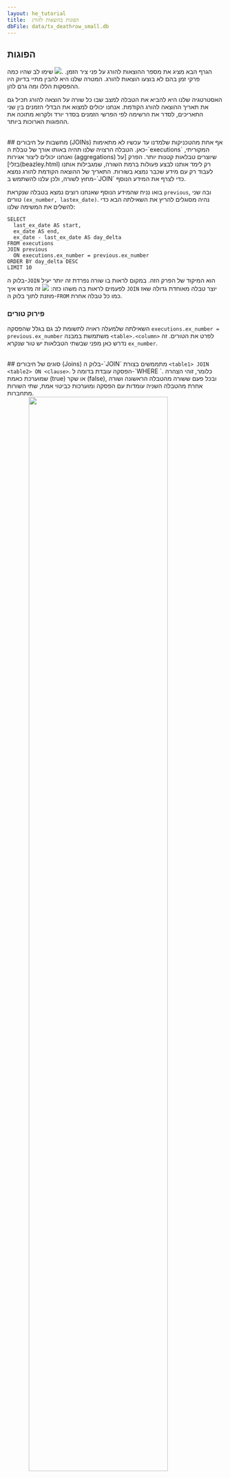 ```yaml
---
layout: he_tutorial
title:  הפוגות בהוצאות להורג
dbFile: data/tx_deathrow_small.db
---
```


<a name="hiatuses"></a>
## הפוגות
הגרף הבא מציג את מספר ההוצאות להורג על פני ציר הזמן.
.<img src="../imgs/he_exno_time.png">
שימו לב שהיו כמה פרקי זמן בהם לא בוצעו הוצאות להורג. המטרה שלנו היא להבין מתיי בדיוק היו ההפסקות הללו ומה גרם להן.

האסטרטגיה שלנו היא להביא את הטבלה למצב שבו כל שורה על הוצאה להורג תכיל גם את תאריך ההוצאה להורג הקודמת. אנחנו יכולים למצוא את הבדלי הזמנים בין שני התאריכים, לסדר את הרשימה לפי הפרשי הזמנים בסדר יורד ולקרוא מתוכה את ההפוגות הארוכות ביותר.


<br>
<a name="joins"></a>
##  מחשבות על חיבורים (JOINs)
אף אחת מהטכניקות שלמדנו עד עכשיו לא מתאימות כאן. הטבלה הרצויה שלנו תהיה באותו אורך של טבלת ה-`executions` המקוריתי, ואנחנו יכולים ליצור אגירות (aggregations) שיוצרים טבלאות קטנות יותר. הפרק [על בזלי](beazley.html) רק לימד אותנו לבצע פעולות ברמת השורה, שמגבילות אותנו לעבוד רק עם מידע שכבר נמצא בשורות. התאריך של ההוצאה הקודמת להורג נמצא מחוץ לשורה, ולכן עלנו להשתמש ב-`JOIN` כדי לצרף את המידע הנוסף.

בואו נניח שהמידע הנוסף שאנחנו רוצים נמצא בטבלה שנקראת `previous`, ובה שני טורים `(ex_number, lastex_date)`. נהיה מסוגלים להריץ את השאילתה הבא כדי להשלים את המשימה שלנו:

    SELECT
      last_ex_date AS start,
      ex_date AS end,
      ex_date - last_ex_date AS day_delta
    FROM executions
    JOIN previous
      ON executions.ex_number = previous.ex_number
    ORDER BY day_delta DESC
    LIMIT 10

בלוק ה-`JOIN` הוא המיקוד של הפרק הזה. במקום לראות בו שורה נפרדת זה יותר יעיל לפעמים לראות בה משהו כזה:  <img src="../imgs/join_correctview.png"> זה מדגיש איך `JOIN` יוצר טבלה מאוחדת גדולה שאז מוזנת לתוך בלוק ה-`FROM` כמו כל טבלה אחרת.

<a name="disam_cols"></a>
<div class="sideNote">
  <h3>פירוק טורים</h3>
  <p>השאילתה שלמעלה ראויה לתשומת לב גם בגלל שהפסקה <code>executions.ex_number = previous.ex_number</code> משתמשת במבנה <code>&lt;table&gt;.&lt;column&gt;</code> לפרט את הטורים. זה נדרש כאן מפני שבשתי הטבלאות יש טור שנקרא <code>ex_number</code>.</p>
</div>


<br>
<a name="join_types">
## סוגים של חיבורים (Joins)
בלוק ה-`JOIN` מתממשים בצורת <code class='codeblock'>&lt;table1&gt; JOIN &lt;table2&gt; ON &lt;clause&gt;</code>. הפסקה עובדת בדומה ל-`WHERE <clause>`. כלומר, זוהי הצהרה שמוערכת כאמת (true) או שקר (false), ובכל פעם ששורה מהטבלה הראשונה ושורה אחרת מהטבלה השניה עומדות עם הפסקה ומוערכות כביטוי אמת, שתי השורות מתחברות.

<img src="../imgs/join_base.png" style="width:80%; display:block; margin-left:auto; margin-right:auto">

אבל מה קורה לשורות שלא מתחברות? במקרה הזה לטבלת ה-`previous` לא התייה שורה להוצאה להורג מספר 1, משום שלא היו הוצאות להורג קודמות
<img src="../imgs/join_unmatched.png" style="width:80%; display:block; margin-left:auto; margin-right:auto">

ברירת המחדל של הפקודה <code>JOIN</code> היא היא לבצע מה שנקרא “חיבור פנימי" ("inner join"), במסגרתו שורות ללא התאמות מוסרות.
<img src="../imgs/join_inner.png" style="width:80%; display:block; margin-left:auto; margin-right:auto">

כדי לשמור את כל השורות שבטבלה השמאלית, נשתמש ב-<code>LEFT JOIN</code> במקום ה-<code>JOIN</code> הרגיל. החלקם הריקים של השורה נשארים ללא שינוי, מה שורה שהם יוערכו כ-to <code>NULL</code>.
<img src="../imgs/join_left.png" style="width:80%; display:block; margin-left:auto; margin-right:auto">

החיבור <code>RIGHT JOIN</code> יכול לשמש כדי לשמר שורות לא תואמות בטבלה הימנית ו-<code>OUTER JOIN</code> יכול לשמש כדי לשמר שורות ללא התאמה משתי הטבלאות.

האבחנה האחרונה היא התמודדות עם כמה התאמות. נניח שיש לנו טבלאת `duplicated_previous` שמכילה שני עותקים של כל שורה בטבלת ה-`previous`. כל שורה של `executions` עכשיו תואמת שתי שורות ב-`duplicated_previous`.
<img src="../imgs/join_dup_pre.png" style="width:90%; display:block; margin-left:auto; margin-right:auto">

החיבור יוצר מספיק שורות של `executions` כך שכל שורה מתאיימה של `duplicated_previous` מקבלת שותף משלה. בדרך זו חיבורים יכולים ליצור טבלאות ארוכות מהרכיבים שמרכיבים אותן

<img src="../imgs/join_dup_post.png" style="width:90%; display:block; margin-left:auto; margin-right:auto">


<sql-quiz
  data-title="סמנו את הצהרות האמת."
  data-description="בהנחה שיש לנו טבלה א (tableA) עם 3 שורות וטבלה ב (tableB) עם 5 שורות.">
  <sql-quiz-option
    data-value="cartesian_prod"
    data-statement="<code>tableA JOIN tableB ON 1</code> יחזיר 15 שורות."
    data-hint="הפסקה <code>ON 1</code> תחזיר תמיד ערך אמת (true), כך שכל שורה בטבלה א תהיה תואמת לכל שורה בטבלה ב."
    data-correct="true">
  </sql-quiz-option>
  <sql-quiz-option
    data-value="bad_cartesian"
    data-statement="<code>tableA JOIN tableB ON 0</code> תחזיר 0 שורות."
    data-hint="מאותה הסיבה ש-<code>ON 1</code> תחזיר 15 שורות."
    data-correct="true">
  </sql-quiz-option>
  <sql-quiz-option
    data-value="left_join_bad"
    data-statement="<code>tableA LEFT JOIN tableB ON 0</code> תחזיר 3 שורות."
    data-hint="ה-left join משמר את כל השורות מטבלה א (tableA) למרות שאין שורות תואמות בטבלה ב (tableB)."
    data-correct="true">
  </sql-quiz-option>
  <sql-quiz-option
    data-value="outer_join_bad"
    data-statement="<code>tableA OUTER JOIN tableB ON 0</code> תחזיר 8 שורות."
    data-hint="ה-outer join משמר את כל השורות מטבלה א (tableA) ומטבלה ב (tableb) למרות שלאף אחת מהשורות הללו אין שורה תואמת."
    data-correct="true">
  </sql-quiz-option>
  <sql-quiz-option
    data-value="outer_join_good"
    data-statement="<code>tableA OUTER JOIN tableB ON 1</code> תחזיר 15 שורות."
    data-hint="כל השורות של טבלה א (tableA) תואמות כל השורות של טבלה ב (tableB) בגלל הפסקה <code>tableA OUTER JOIN tableB ON 1</code>, כך שכל חיבור יחזיר 15 ורות. פעולות החבור (joins) השונות נבדלות ביניהן רק באופן שבו הן מתמודדות עם שורות ללא התאמה."
    data-correct="true">
  </sql-quiz-option>    

</sql-quiz>
<br>
<a name="dates"></a>
## תאריכים
בואו ניקח הפסקה קצרה מחיבורים ונסתכל בשורה הזו בתבנית השאילתה הבא:

      ex_date - last_ex_date AS day_delta

הנחנו כאן הנחה משמעותית לפייה ניתן לבצע פעולת חיסור בין שני תאריכים. אבל דמייינו שאתם מחשב שמקבל שורה שכזו. האם תחזירו את מספר הימים בין התארכםי? מדוע לא את מספר השעות, או מספר השניות? כדי לסבך את העניינים, ל-SQLite אין ממש סוגי נתונים של תאריך או שעה (להבדיל מכמה צורות ודיאלקטים אחרים של SQL), כך שהטורים `ex_date` ו-`last_ex_date` יראו לכם כמו מחרוזות טקסט רגילות. זה כאילו אתם מתבקשים לבצע את הפעולה `hello`-`world`. מה המשמעות של זה בכלל?

למרבה המזל, SQLite כוללת כמה פונקציות שאומרות למחשב: “היי, מחרוזות הטקסט הללו שאני מעביר לך מכילות תאריכים ושעות. תתנהג איתן כמו שהיית מתנהג עם תאריך".

<sql-exercise
 data-question='חפשו ב<a href="https://www.sqlite.org/lang_datefunc.html">דוקומנטציה</a> איך לתקן את השאילתה כך שתחזיר את מספר הימים שבין שני התאריכםי.'
 data-default-text="SELECT '1993-08-10' - '1989-07-07' AS day_delta"
 data-solution="
SELECT JULIANDAY('1993-08-10') - JULIANDAY('1989-07-07') AS day_delta"
></sql-exercise>


<br>
<a name="self_joins"></a>

## חיבורים עצמיים (Self Joins)
עם מה שלמדנו על תאריכים, אנחנו ייכולים לתקן את תבנית השאילתה שלנו:

    SELECT
      last_ex_date AS start,
      ex_date AS end,
      JULIANDAY(ex_date) - JULIANDAY(last_ex_date)
        AS day_delta
    FROM executions
    JOIN previous
      ON executions.ex_number = previous.ex_number
    ORDER BY day_delta DESC
    LIMIT 5

הצעד הבא הוא לבנות את טבלת ה-`previous`.
<sql-exercise
  data-question="כתבו שאילתה שמפיקה את טבלת ה-<code>previous</code>."
  data-comment="זכרו להשתמש בשמות חלופיים (aliases) כדי לגשת לשמות הטורים <code>(ex_number, last_ex_date)</code>."
  data-solution="
SELECT
  ex_number + 1 AS ex_number,
  ex_date AS last_ex_date
FROM executions
WHERE ex_number < 553"></sql-exercise>

כעת אנחנו יכולים להניח (nest) את השאילתה הזו בתוך התבנית שלמעלה:

<sql-exercise
  data-question="שלבו את השאילתה במייצרת את טבלת ה-<code>previous</code> בתוך התבנית."
  data-comment='שימו לב שאנחנו משתמשים כאן בשם חלופי (alias), במתן השם "previous" לתוצאות של השאילתה הפנימית.'
  data-default-text="
  SELECT last_ex_date AS start,
    ex_date AS end,
    JULIANDAY(ex_date) - JULIANDAY(last_ex_date) AS day_delta
FROM executions
JOIN (<your-query>) previous
  ON executions.ex_number = previous.ex_number
ORDER BY day_delta DESC
LIMIT 10"
  data-solution="
SELECT
  last_ex_date AS start,
  ex_date AS end,
  JULIANDAY(ex_date) - JULIANDAY(last_ex_date) AS day_delta
FROM executions
JOIN (
    SELECT
      ex_number + 1 AS ex_number,
      ex_date AS last_ex_date
    FROM executions
  ) previous
  ON executions.ex_number = previous.ex_number
ORDER BY day_delta DESC
LIMIT 10"></sql-exercise>

`previous` נובע מתוך `executions`, כך שאנחנו למעשה מחברים את טבלת ה-`executions` לעצמה. זה נקרא "חיבור עצמי" (“self join"), טכניקה רבת עוצמה שמאפשרת לשורות לגשת לנתונים מחלקים אחרים של אותה הטבלה.

יצרנו את טבלת ה-`previous` כדי להבהיר את המטרה שהטכניקה הזו משרתת. אבל אנחנו יכולים למעשה לכתוב את השאילתה הזו בצורה אלגנטית יותר, בכך שנחבר את טבלת ה-`executions` ישירות לעצמה.
<sql-exercise
  data-question="מלאו את פסקת ה-<code>JOIN ON</code> כדי ליצור גרסה אלגנטית יותר של השאילתה הקודמת."
  data-comment="שימו לב שעדיין תצטרכו ליצור שם חלופי (alias) לאחד העותקים כדי לוודא שאנחנו פונים אליו בצורה חד משמעית."

  data-default-text="SELECT
  previous.ex_date AS start,
  executions.ex_date AS end,
  JULIANDAY(executions.ex_date) - JULIANDAY(previous.ex_date)
    AS day_delta
FROM executions
JOIN executions previous
  ON <your-clause>
ORDER BY day_delta DESC
LIMIT 10"
  data-solution="
SELECT
  previous.ex_date AS start,
  executions.ex_date AS end,
  JULIANDAY(executions.ex_date) - JULIANDAY(previous.ex_date)
    AS day_delta
FROM executions
JOIN executions previous
  ON executions.ex_number = previous.ex_number + 1
ORDER BY day_delta DESC
LIMIT 10"
></sql-exercise>

אנחנו יכולים עכשיו להשתמש בתאריכים המדוייקים של ההפוגות בהוצאות להורג כדי לחקור מה קרה בכל תקופה. בשנים הראשונות לאחר שבוטל האיסור על עונש מוות היו תקופות ארוכות ללא הוצאות להורג כתוצאה ממספרם הנמוך של המשפטים עם דרישה לעונש מוות, לצד האתגרם החוקיים של החקיקה החדשה. לכן אנחנו מוציאים מהניתוח את ההפסקות שלפני 1993 ומתמקדים בשתי ההפוגות העיקריות שלאחר מכן.
<img src="../imgs/he_exno_time_annotated.png">

הפוגה 1 התרחשה בלש האתגורים החוקייים ל-<a href="https://en.wikipedia.org/wiki/Antiterrorism_and_Effective_Death_Penalty_Act_of_1996">Antiterrorism and Effective Death Penalty Act of 1996</a> שנוצרו כתגובה למתקפה על מרכז הסחר העולמי ב-1993 והפיגועים באוקלהומה סיטי ב-1995. החקיקה הגבילה את הליכי התביעה כדי להפוך את עונש המוות לאפקטיבי יותר במיוחד למקרי טרור(<a href="https://deathpenaltyinfo.org/documents/1996YearEndRpt.pdf">מקור</a>).

הפוגה 2 נגרמה בשל השהייה שנקבעה על ידי בית המשפט העליון בזמן הדיונים בתיק
<a href="https://en.wikipedia.org/wiki/Baze_v._Rees">Baze v. Rees</a>, בו נבחנה השאלה האם זריקה קטלנית מפירה את התיקון השמיני לחוקה, שאוסר "ענישה אכזרית ולא רגילה". זה השפעי על הוצאות להורג בכל ארצות הברית, מפני שרוב המדינות השתמשו בתערובת של חומרים זהה לזו שבקנטאקי (Kentucky). בית המשפט העליון אשרר בסופו של דבר את החלטת בית המשפט של קנטאקי וההוצאות להורג בטקסס נמשכו כמה חודש לאחר מכן.

<br>
<a name="recap"></a>

## סיכום
